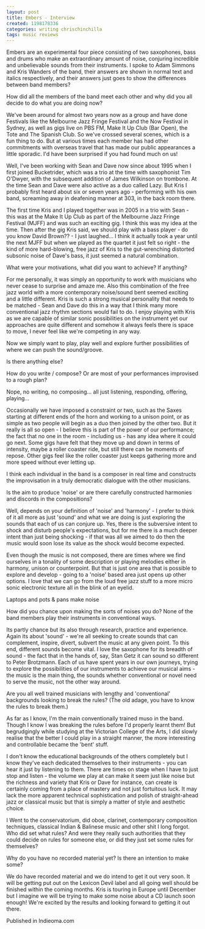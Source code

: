 ```yaml
---
layout: post
title: Embers - Interview
created: 1198178336
categories: writing chrischinchilla
tags: music reviews
---
```


Embers are an experimental four piece consisting of two saxophones, bass and drums who make an extraordinary amount of noise, conjuring incredible and unbelievable sounds from their instruments. I spoke to Adam Simmons and Kris Wanders of the band, their answers are shown in normal text and italics respectively, and their answers just goes to show the differences between band members?

How did all the members of the band meet each other and why did you all decide to do what you are doing now?

We've been around for almost two years now as a group and have done Festivals like the Melbourne Jazz Fringe Festival and the Now Festival in Sydney, as well as gigs live on PBS FM, Make It Up Club (Bar Open), the Tote and The Spanish Club. So we've crossed several scenes, which is a fun thing to do. But at various times each member has had other commitments with overseas travel that has made our public appearances a little sporadic. I'd have been surprised if you had found much on us!

Well, I've been working with Sean and Dave now since about 1995 when I first joined Bucketrider, which was a trio at the time with saxophonist Tim O'Dwyer, with the subsequent addition of James Wilkinson on trombone. At the time Sean and Dave were also active as a duo called Lazy. But Kris I probably first heard about six or seven years ago - performing with his own band, screaming away in deafening manner at 303, in the back room there.

The first time Kris and I played together was in 2005 in a trio with Sean - this was at the Make It Up Club as part of the Melbourne Jazz Fringe Festival (MJFF) and was such an exciting gig. I think this was my idea at the time. Then after the gig Kris said, we should play with a bass player - do you know David Brown?? - I just laughed... I think it actually took a year until the next MJFF but when we played as the quartet it just felt so right - the kind of more hard-blowing, free jazz of Kris to the gut-wrenching distorted subsonic noise of Dave's bass, it just seemed a natural combination.

What were your motivations, what did you want to achieve? If anything?

For me personally, it was simply an opportunity to work with musicians who never cease to surprise and amaze me. Also this combination of the free jazz world with a more contemporary noise/sound bent seemed exciting and a little different. Kris is such a strong musical personality that needs to be matched - Sean and Dave do this in a way that I think many more conventional jazz rhythm sections would fail to do. I enjoy playing with Kris as we are capable of similar sonic possibilities on the instrument yet our approaches are quite different and somehow it always feels there is space to move, I never feel like we're competing in any way.

Now we simply want to play, play well and explore further possibilities of where we can push the sound/groove.

Is there anything else?

How do you write / compose? Or are most of your performances improvised to a rough plan?

Nope, no writing, no composing... all just listening, responding, offering, playing...

Occasionally we have imposed a constraint or two, such as the Saxes starting at different ends of the horn and working to a unison point, or as simple as two people will begin as a duo then joined by the other two. But it really is all so open - I believe this is part of the power of our performance; the fact that no one in the room - including us - has any idea where it could go next. Some gigs have felt that they move up and down in terms of intensity, maybe a roller coaster ride, but still there can be moments of repose. Other gigs feel like the roller coaster just keeps gathering more and more speed without ever letting up.

I think each individual in the band is a composer in real time and constructs the improvisation in a truly democratic dialogue with the other musicians.

Is the aim to produce 'noise' or are there carefully constructed harmonies and discords in the compositions?

Well, depends on your definition of 'noise' and 'harmony' - I prefer to think of it all more as just 'sound' and what we are doing is just exploring the sounds that each of us can conjure up. Yes, there is the subversive intent to shock and disturb people's expectations, but for me there is a much deeper intent than just being shocking - if that was all we aimed to do then the music would soon lose its value as the shock would become expected.

Even though the music is not composed, there are times where we find ourselves in a tonality of some description or playing melodies either in harmony, unison or counterpoint. But that is just one area that is possible to explore and develop - going to a 'noise' based area just opens up other options. I love that we can go from the loud free jazz stuff to a more micro sonic electronic texture all in the blink of an eyelid.

Laptops and pots & pans make noise

How did you chance upon making the sorts of noises you do? None of the band members play their instruments in conventional ways.

Its partly chance but its also through research, practice and experience. Again its about 'sound' - we're all seeking to create sounds that can complement, inspire, divert, subvert the music at any given point. To this end, different sounds become vital. I love the saxophone for its breadth of sound - the fact that in the hands of, say, Stan Getz it can sound so different to Peter Brotzmann. Each of us have spent years in our own journeys, trying to explore the possibilities of our instruments to achieve our musical aims - the music is the main thing, the sounds whether conventional or novel need to serve the music, not the other way around.

Are you all well trained musicians with lengthy and 'conventional' backgrounds looking to break the rules? (The old adage, you have to know the rules to break them.)

As far as I know, I'm the main conventionally trained muso in the band. Though I know I was breaking the rules before I'd properly learnt them! But begrudgingly while studying at the Victorian College of the Arts, I did slowly realise that the better I could play in a straight manner, the more interesting and controllable became the 'bent' stuff.

I don't know the educational backgrounds of the others completely but I know they've each dedicated themselves to their instruments - you can hear it just by listening to them. There are times on stage when I have to just stop and listen - the volume we play at can make it seem just like noise but the richness and variety that Kris or Dave for instance, can create is certainly coming from a place of mastery and not just fortuitous luck. It may lack the more apparent technical sophistication and polish of straight-ahead jazz or classical music but that is simply a matter of style and aesthetic choice.

I Went to the conservatorium, did oboe, clarinet, contemporary composition techniques, classical Indian & Balinese music and other shit I long forgot. Who did set what rules? And were they really such authorities that they could decide on rules for someone else, or did they just set some rules for themselves?

Why do you have no recorded material yet? Is there an intention to make some?

We do have recorded material and we do intend to get it out very soon. It will be getting put out on the Lexicon Devil label and all going well should be finished within the coming months. Kris is touring in Europe until December but I imagine we will be trying to make some noise about a CD launch soon enough! We're excited by the results and looking forward to getting it out there.

Published in Indieoma.com
